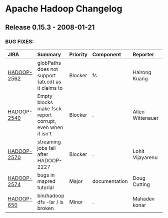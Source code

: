 
<!---
# Licensed to the Apache Software Foundation (ASF) under one
# or more contributor license agreements.  See the NOTICE file
# distributed with this work for additional information
# regarding copyright ownership.  The ASF licenses this file
# to you under the Apache License, Version 2.0 (the
# "License"); you may not use this file except in compliance
# with the License.  You may obtain a copy of the License at
#
#     http://www.apache.org/licenses/LICENSE-2.0
#
# Unless required by applicable law or agreed to in writing, software
# distributed under the License is distributed on an "AS IS" BASIS,
# WITHOUT WARRANTIES OR CONDITIONS OF ANY KIND, either express or implied.
# See the License for the specific language governing permissions and
# limitations under the License.
-->
# Apache Hadoop Changelog

## Release 0.15.3 - 2008-01-21



### BUG FIXES:

| JIRA | Summary | Priority | Component | Reporter | Contributor |
|:---- |:---- | :--- |:---- |:---- |:---- |
| [HADOOP-2562](https://issues.apache.org/jira/browse/HADOOP-2562) | globPaths does not support {ab,cd} as it claims to |  Blocker | fs | Hairong Kuang | Hairong Kuang |
| [HADOOP-2540](https://issues.apache.org/jira/browse/HADOOP-2540) | Empty blocks make fsck report corrupt, even when it isn\'t |  Blocker | . | Allen Wittenauer | dhruba borthakur |
| [HADOOP-2570](https://issues.apache.org/jira/browse/HADOOP-2570) | streaming jobs fail after HADOOP-2227 |  Blocker | . | Lohit Vijayarenu | Amareshwari Sriramadasu |
| [HADOOP-2574](https://issues.apache.org/jira/browse/HADOOP-2574) | bugs in mapred tutorial |  Major | documentation | Doug Cutting | Arun C Murthy |
| [HADOOP-650](https://issues.apache.org/jira/browse/HADOOP-650) | bin/hadoop dfs -lsr / is broken |  Minor | . | Mahadev konar | Mahadev konar |


